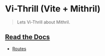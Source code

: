 # Vi-Thrill (Vite + Mithril)

> Lets Vi-Thrill about Mithril.

## [Read the Docs](https://hlop3z.github.io/vite-mithril)

- [Routes](https://mithril.js.org/route.html#routeresolver)
